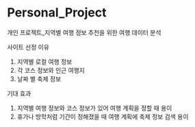 # Personal_Project
개인 프로젝트_지역별 여행 정보 추천을 위한 여행 데이터 분석

사이트 선정 이유
1) 지역별 로컬 여행 정보
2) 각 코스 정보와 인근 여행지
3) 날짜 별 축제 정보
                  
기대 효과
1) 지역별 여행 정보와 코스 정보가 있어 여행 계획을 정할 때 용이
2) 휴가나 방학처럼 기간이 정해졌을 때 여행 계획에 축제 정보 검색 용이
